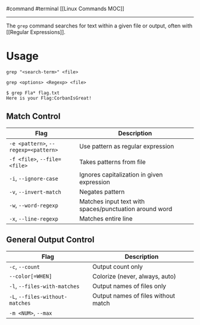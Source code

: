 #command #terminal 
[[Linux Commands MOC]]
- - -

The `grep` command searches for text within a given file or output, often with [[Regular Expressions]].  

# Usage

`grep "<search-term>" <file>`

`grep <options> <Regexp> <file>`

```shell
$ grep Fla* flag.txt
Here is your Flag:CorbanIsGreat!
```

## Match Control

| Flag                                 | Description                                            |
| ------------------------------------ | ------------------------------------------------------ |
| `-e <pattern>`, `--regexp=<pattern>` | Use pattern as regular expression                      |
| `-f <file>`, `--file=<file>`         | Takes patterns from file                               |
| `-i`, `--ignore-case`                | Ignores capitalization in given expression             |
| `-v`, `--invert-match`               | Negates pattern                                        |
| `-w`, `--word-regexp`                | Matches input text with spaces/punctuation around word |
| `-x`, `--line-regexp`                | Matches entire line                                    |

## General Output Control

| Flag                            | Description                         |
| ------------------------------- | ----------------------------------- |
| `-c`, `--count`                 | Output count only                   |
| `--color[=WHEN]`                | Colorize (never, always, auto)      |
| `-l`, `--files-with-matches`    | Output names of files only          |
| `-L`, `--files-without-matches` | Output names of files without match |
| `-m <NUM>`, `--max`             |                                     |
